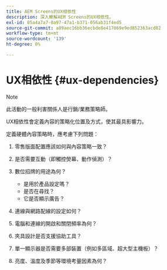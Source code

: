 ```yaml
---
title: AEM Screens的UX相依性
description: 深入瞭解AEM Screens的UX相依性。
exl-id: 05a4a7a7-0a97-47a1-b371-056ab31f4ed5
source-git-commit: a89aec16bb36ecbde8e417069e9ed852363acd82
workflow-type: tm+mt
source-wordcount: '139'
ht-degree: 0%

---
```


# UX相依性 {#ux-dependencies}

>[!NOTE]
>
>此活動的一般利害關係人是行銷/業務策略師。

UX相依性會定義內容的策略化位置及方式，使其最具影響力。

定義硬體內容策略時，應考慮下列問題：

1. 零售版面配置應該如何與內容策略一致？

1. 是否需要互動（即觸控熒幕、動作偵測）？

1. 數位招牌的用途為何？

   * 是用於產品設定嗎？
   * 是否在尋找？
   * 它是否顯示廣告？

1. 連線與網路配線的設定如何？

1. 電腦和連線的開啟和關閉頻率為何？

1. 夾具設計是否支援協助工具？

1. 單一顯示器是否需要多部裝置（例如多區域、超大型主機板）？

1. 亮度、溫度及季節等環境考量因素為何？
